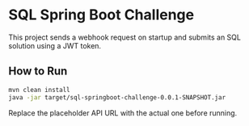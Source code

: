 
# SQL Spring Boot Challenge

This project sends a webhook request on startup and submits an SQL solution using a JWT token.

## How to Run

```bash
mvn clean install
java -jar target/sql-springboot-challenge-0.0.1-SNAPSHOT.jar
```

Replace the placeholder API URL with the actual one before running.
